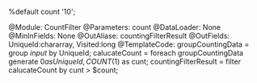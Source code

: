 %default count '10';

@Module: CountFilter
@Parameters: count
@DataLoader: None
@MinInFields: None
@OutAliase: countingFilterResult
@OutFields: UniqueId:chararray, Visited:long
@TemplateCode: 
groupCountingData = group $input$ by UniqueId;
calucateCount = foreach groupCountingData generate $0 as UniqueId, COUNT ($1) as cunt;
countingFilterResult = filter calucateCount by cunt > $count;
